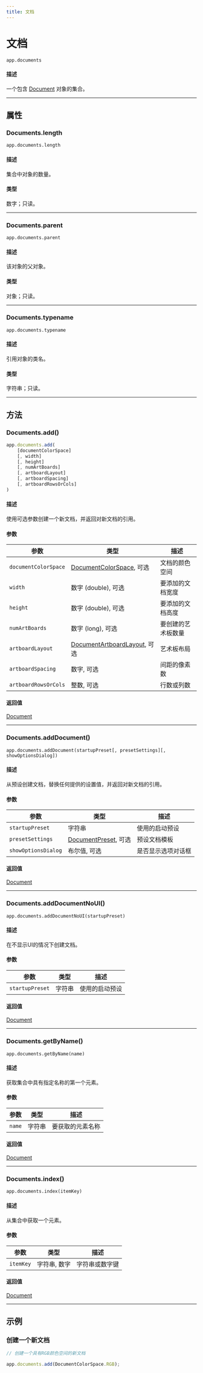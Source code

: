 ```yaml
---
title: 文档
---
```

# 文档

`app.documents`

#### 描述

一个包含 [Document](.././Document) 对象的集合。

---

## 属性

### Documents.length

`app.documents.length`

#### 描述

集合中对象的数量。

#### 类型

数字；只读。

---

### Documents.parent

`app.documents.parent`

#### 描述

该对象的父对象。

#### 类型

对象；只读。

---

### Documents.typename

`app.documents.typename`

#### 描述

引用对象的类名。

#### 类型

字符串；只读。

---

## 方法

### Documents.add()

```javascript
app.documents.add(
    [documentColorSpace]
    [, width]
    [, height]
    [, numArtBoards]
    [, artboardLayout]
    [, artboardSpacing]
    [, artboardRowsOrCols]
)
```

#### 描述

使用可选参数创建一个新文档，并返回对新文档的引用。

#### 参数

|      参数       |                                       类型                                        |          描述          |
| --------------- | --------------------------------------------------------------------------------- | ---------------------- |
| `documentColorSpace` | [DocumentColorSpace](scripting-constants.md#documentcolorspace), 可选         | 文档的颜色空间         |
| `width`         | 数字 (double), 可选                                                              | 要添加的文档宽度       |
| `height`        | 数字 (double), 可选                                                              | 要添加的文档高度       |
| `numArtBoards`  | 数字 (long), 可选                                                                | 要创建的艺术板数量     |
| `artboardLayout` | [DocumentArtboardLayout](scripting-constants.md#documentartboardlayout), 可选 | 艺术板布局             |
| `artboardSpacing` | 数字, 可选                                                                     | 间距的像素数           |
| `artboardRowsOrCols` | 整数, 可选                                                                 | 行数或列数             |

#### 返回值

[Document](.././Document)

---

### Documents.addDocument()

`app.documents.addDocument(startupPreset[, presetSettings][, showOptionsDialog])`

#### 描述

从预设创建文档，替换任何提供的设置值，并返回对新文档的引用。

#### 参数

|      参数      |                      类型                       |          描述           |
| -------------- | ----------------------------------------------- | ----------------------- |
| `startupPreset` | 字符串                                          | 使用的启动预设          |
| `presetSettings` | [DocumentPreset](.././DocumentPreset), 可选 | 预设文档模板            |
| `showOptionsDialog` | 布尔值, 可选                               | 是否显示选项对话框      |

#### 返回值

[Document](.././Document)

---

### Documents.addDocumentNoUI()

`app.documents.addDocumentNoUI(startupPreset)`

#### 描述

在不显示UI的情况下创建文档。

#### 参数

|    参数    |  类型  |      描述      |
| ---------- | ------ | -------------- |
| `startupPreset` | 字符串 | 使用的启动预设 |

#### 返回值

[Document](.././Document)

---

### Documents.getByName()

`app.documents.getByName(name)`

#### 描述

获取集合中具有指定名称的第一个元素。

#### 参数

| 参数  |  类型  |       描述       |
| ----- | ------ | ---------------- |
| `name` | 字符串 | 要获取的元素名称 |

#### 返回值

[Document](.././Document)

---

### Documents.index()

`app.documents.index(itemKey)`

#### 描述

从集合中获取一个元素。

#### 参数

| 参数    |      类型      |      描述      |
| ------- | -------------- | -------------- |
| `itemKey` | 字符串, 数字 | 字符串或数字键 |

#### 返回值

[Document](.././Document)

---

## 示例

### 创建一个新文档

```javascript
// 创建一个具有RGB颜色空间的新文档

app.documents.add(DocumentColorSpace.RGB);
```